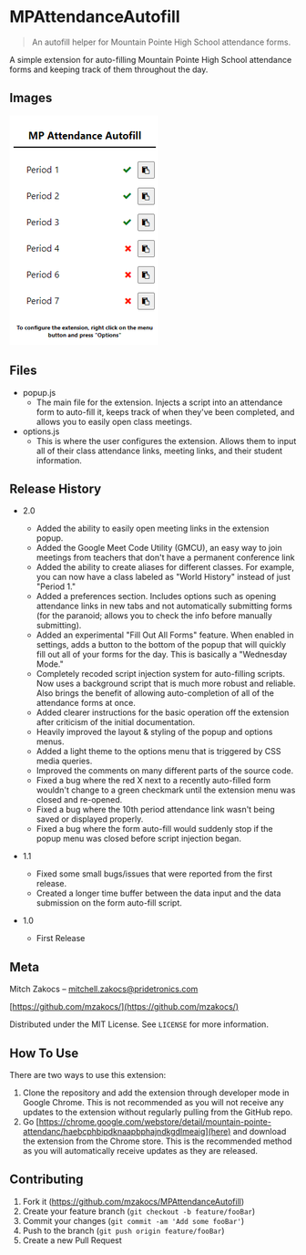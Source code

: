 # MPAttendanceAutofill

> An autofill helper for Mountain Pointe High School attendance forms.

A simple extension for auto-filling Mountain Pointe High School attendance forms and keeping track of them throughout the day.

## Images

![Popup](images/screenshot.png)

## Files

- popup.js
  - The main file for the extension. Injects a script into an attendance form to auto-fill it, keeps track of when they've been completed, and allows you to easily open class meetings.
- options.js
  - This is where the user configures the extension. Allows them to input all of their class attendance links, meeting links, and their student information.

## Release History

- 2.0

  - Added the ability to easily open meeting links in the extension popup.
  - Added the Google Meet Code Utility (GMCU), an easy way to join meetings from teachers that don't have a permanent conference link
  - Added the ability to create aliases for different classes. For example, you can now have a class labeled as "World History" instead of just "Period 1."
  - Added a preferences section. Includes options such as opening attendance links in new tabs and not automatically submitting forms (for the paranoid; allows you to check the info before manually submitting).
  - Added an experimental "Fill Out All Forms" feature. When enabled in settings, adds a button to the bottom of the popup that will quickly fill out all of your forms for the day. This is basically a "Wednesday Mode."
  - Completely recoded script injection system for auto-filling scripts. Now uses a background script that is much more robust and reliable. Also brings the benefit of allowing auto-completion of all of the attendance forms at once.
  - Added clearer instructions for the basic operation off the extension after criticism of the initial documentation.
  - Heavily improved the layout & styling of the popup and options menus.
  - Added a light theme to the options menu that is triggered by CSS media queries.
  - Improved the comments on many different parts of the source code.
  - Fixed a bug where the red X next to a recently auto-filled form wouldn't change to a green checkmark until the extension menu was closed and re-opened.
  - Fixed a bug where the 10th period attendance link wasn't being saved or displayed properly.
  - Fixed a bug where the form auto-fill would suddenly stop if the popup menu was closed before script injection began.

- 1.1

  - Fixed some small bugs/issues that were reported from the first release.
  - Created a longer time buffer between the data input and the data submission on the form auto-fill script.

- 1.0
  - First Release

## Meta

Mitch Zakocs – mitchell.zakocs@pridetronics.com

[https://github.com/mzakocs/](https://github.com/mzakocs/)

Distributed under the MIT License. See `LICENSE` for more information.

## How To Use

There are two ways to use this extension:

1. Clone the repository and add the extension through developer mode in Google Chrome. This is not recommended as you will not receive any updates to the extension without regularly pulling from the GitHub repo.
2. Go [https://chrome.google.com/webstore/detail/mountain-pointe-attendanc/haebcphbipdknaapbphajndkgdlmeaig](here) and download the extension from the Chrome store. This is the recommended method as you will automatically receive updates as they are released.

## Contributing

1. Fork it (<https://github.com/mzakocs/MPAttendanceAutofill>)
2. Create your feature branch (`git checkout -b feature/fooBar`)
3. Commit your changes (`git commit -am 'Add some fooBar'`)
4. Push to the branch (`git push origin feature/fooBar`)
5. Create a new Pull Request
